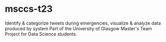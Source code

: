 # msccs-t23
Identify &amp; categorize tweets during emergencies, visualize &amp; analyze data produced by system
Part of the University of Glasgow Master's Team Project for Data Science students.
